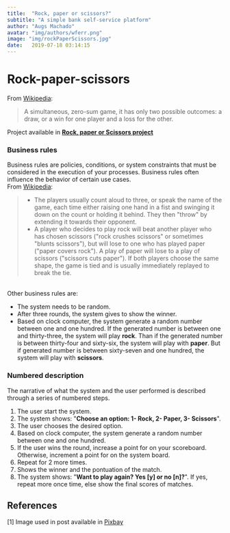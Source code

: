 ```yaml
---
title:  "Rock, paper or scissors?"
subtitle: "A simple bank self-service platform"
author: "Augs Machado"
avatar: "img/authors/wferr.png"
image: "img/rockPaperScissors.jpg"
date:   2019-07-18 03:14:15
---
```


# Rock-paper-scissors
From [Wikipedia](https://en.wikipedia.org/wiki/Rock%E2%80%93paper%E2%80%93scissors):
> A simultaneous, zero-sum game, it has only two possible outcomes: a draw, or a win for one player and a loss for the other.

Project available in **[Rock, paper or Scissors project](https://github.com/augsmachado/rockPaperScissors)**

### Business rules

Business rules are policies, conditions, or system constraints that must be considered in the execution of your processes. Business rules often influence the behavior of certain use cases.
<br>From [Wikipedia](https://en.wikipedia.org/wiki/Rock%E2%80%93paper%E2%80%93scissors):
> + The players usually count aloud to three, or speak the name of the game, each time either raising one hand in a fist and swinging it down on the count or holding it behind. They then "throw" by extending it towards their opponent.
> + A player who decides to play rock will beat another player who has chosen scissors ("rock crushes scissors" or sometimes "blunts scissors"), but will lose to one who has played paper ("paper covers rock"). A play of paper will lose to a play of scissors ("scissors cuts paper"). If both players choose the same shape, the game is tied and is usually immediately replayed to break the tie.

<br>Other business rules are:
+ The system needs to be random.
+ After three rounds, the system gives to show the winner.
+ Based on clock computer, the system generate a random number between one and one hundred. If the generated number is between one and thirty-three, the system will play **rock**. Than if the generated number is between thirty-four and sixty-six, the system will play with **paper**. But if generated number is between sixty-seven and one hundred, the system will play with **scissors**.


### Numbered description

The narrative of what the system and the user performed is described through a series of numbered steps.
1. The user start the system.
2. The system shows: "**Choose an option: 1- Rock, 2- Paper, 3- Scissors**".
3. The user chooses the desired option.
4. Based on clock computer, the system generate a random number between one and one hundred.
5. If the user wins the round, increase a point for on your scoreboard. Otherwise, increment a point for on the system board.
6. Repeat for 2 more times.
7. Shows the winner and the pontuation of the match.
8. The system shows: "**Want to play again? Yes [y] or no [n]?**". If yes, repeat more once time, else show the final scores of matches.

## References
[1] Image used in post available in [Pixbay](https://pixabay.com/photos/concentric-children-s-outing-park-3438463/)

